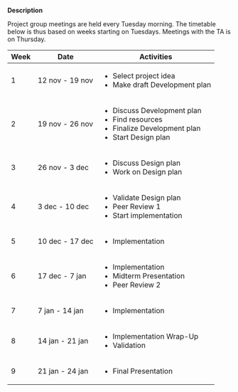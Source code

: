 **Description**

Project group meetings are held every Tuesday morning. The timetable below is thus based on weeks starting on Tuesdays.
Meetings with the TA is on Thursday.


| **Week** | **Date** | **Activities** |
| ------ | ------ | ------ |
| 1 | 12 nov - 19 nov |  <ul><li>Select project idea</li><li>Make draft Development plan</li></ul>|
| 2 | 19 nov - 26 nov | <ul><li>Discuss Development plan</li><li>Find resources</li><li>Finalize Development plan</li><li>Start Design plan</li></ul> |
| 3 | 26 nov - 3 dec | <ul><li>Discuss Design plan</li><li>Work on Design plan</li></ul> |
| 4 | 3 dec - 10 dec | <ul><li>Validate Design plan</li><li>Peer Review 1</li><li>Start implementation</li></ul> |
| 5 | 10 dec - 17 dec | <ul><li>Implementation</li></ul> |
| 6 | 17 dec - 7 jan | <ul><li>Implementation</li><li>Midterm Presentation</li><li>Peer Review 2</li></ul> |
| 7 | 7 jan - 14 jan | <ul><li>Implementation</li></ul> |
| 8 | 14 jan - 21 jan | <ul><li>Implementation Wrap-Up</li><li>Validation</li></ul> |
| 9 | 21 jan - 24 jan | <ul><li>Final Presentation</li></ul> |
